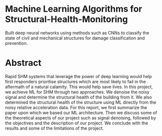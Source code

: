 # Machine Learning Algorithms for Structural-Health-Monitoring 
Built deep neural networks using methods such as CNNs to classify the state of civil and mechanical structures for damage classification and prevention.

# Abstract
Rapid SHM systems that leverage the power of deep learning would help first responders prioritise structures which are most likely to fail in the aftermath of a natural calamity. This would help save lives. In this project, we achieve ML for SHM through two approaches. We denoise the noisy signal and determine the structural health of the building from it. We also determined the structural health of the structure using ML directly from the noisy relative acceleration data. For this report, we first summarize the paper upon which we based our ML architecture. Then we discuss some of the theoretical aspects of our project such as signal denoising, followed by the objectives and the description of our project. We conclude with the results and some of the limitations of the project.

